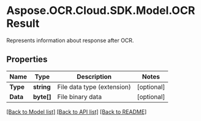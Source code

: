 # Aspose.OCR.Cloud.SDK.Model.OCRResult
Represents information about response after OCR.

## Properties

Name | Type | Description | Notes
------------ | ------------- | ------------- | -------------
**Type** | **string** | File data type (extension) | [optional] 
**Data** | **byte[]** | File binary data | [optional] 

[[Back to Model list]](../README.md#documentation-for-models) [[Back to API list]](../README.md#documentation-for-api-endpoints) [[Back to README]](../README.md)

